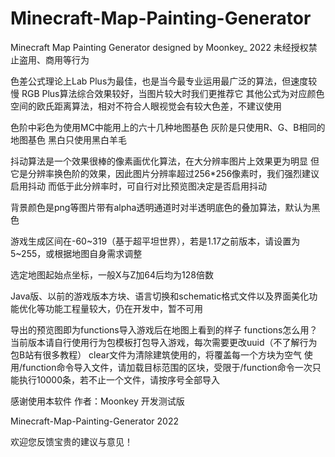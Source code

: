 # Minecraft-Map-Painting-Generator
Minecraft Map Painting Generator designed by Moonkey_
2022
未经授权禁止盗用、商用等行为

色差公式理论上Lab Plus为最佳，也是当今最专业运用最广泛的算法，但速度较慢
RGB Plus算法综合效果较好，当图片较大时我们更推荐它
其他公式为对应颜色空间的欧氏距离算法，相对不符合人眼视觉会有较大色差，不建议使用

色阶中彩色为使用MC中能用上的六十几种地图基色
灰阶是只使用R、G、B相同的地图基色
黑白只使用黑白羊毛

抖动算法是一个效果很棒的像素画优化算法，在大分辨率图片上效果更为明显
但它是分辨率换色阶的效果，因此图片分辨率超过256*256像素时，我们强烈建议启用抖动
而低于此分辨率时，可自行对比预览图决定是否启用抖动

背景颜色是png等图片带有alpha透明通道时对半透明底色的叠加算法，默认为黑色

游戏生成区间在-60~319（基于超平坦世界），若是1.17之前版本，请设置为5~255，或根据地图自身需求调整

选定地图起始点坐标，一般X与Z加64后均为128倍数

Java版、以前的游戏版本方块、语言切换和schematic格式文件以及界面美化功能优化等功能工程量较大，仍在开发中，暂不可用


导出的预览图即为functions导入游戏后在地图上看到的样子
functions怎么用？当前版本请自行使用行为包模板打包导入游戏，每次需要更改uuid（不了解行为包B站有很多教程）
clear文件为清除建筑使用的，将覆盖每一个方块为空气
使用/function命令导入文件，请加载目标范围的区块，受限于/function命令一次只能执行10000条，若不止一个文件，请按序号全部导入


感谢使用本软件  作者：Moonkey  开发测试版

Minecraft-Map-Painting-Generator  2022

欢迎您反馈宝贵的建议与意见！
